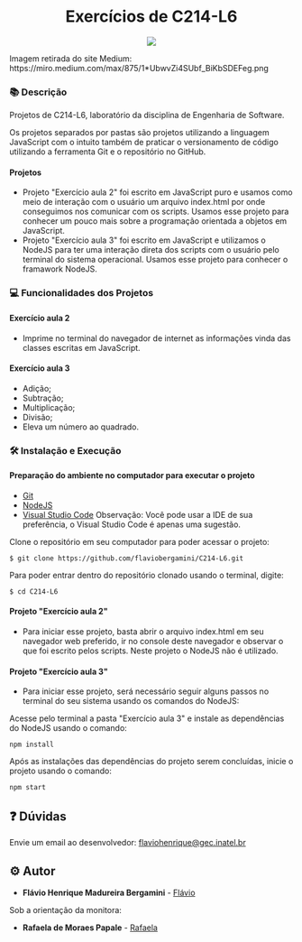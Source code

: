 <h1 align="center">Exercícios de C214-L6</h1>

<p align="center">
    <img src="https://miro.medium.com/max/875/1*UbwvZi4SUbf_BiKbSDEFeg.png">
</p>
Imagem retirada do site Medium: https://miro.medium.com/max/875/1*UbwvZi4SUbf_BiKbSDEFeg.png

### :books: Descrição

<p>Projetos de C214-L6, laboratório da disciplina de Engenharia de Software.</p>
<p>Os projetos separados por pastas são projetos utilizando a linguagem JavaScript
com o intuito também de praticar o versionamento de código utilizando a ferramenta 
Git e o repositório no GitHub.</p>

#### Projetos
- Projeto "Exercício aula 2" foi escrito em JavaScript puro e usamos como meio de interação com o usuário um arquivo index.html por onde conseguimos nos comunicar com os scripts. Usamos esse projeto para conhecer um pouco mais sobre a programação orientada a objetos em JavaScript. 
- Projeto "Exercício aula 3" foi escrito em JavaScript e utilizamos o NodeJS para ter uma
interação direta dos scripts com o usuário pelo terminal do sistema operacional. Usamos esse projeto para conhecer o framawork NodeJS.

### :computer: Funcionalidades dos Projetos
#### Exercício aula 2
- Imprime no terminal do navegador de internet as informações vinda das classes escritas em JavaScript. 

#### Exercício aula 3
- Adição;
- Subtração;
- Multiplicação;
- Divisão;
- Eleva um número ao quadrado.

### :hammer_and_wrench: Instalação e Execução
#### Preparação do ambiente no computador para executar o projeto
- [Git](https://git-scm.com/)
- [NodeJS](https://nodejs.org/en/)
- [Visual Studio Code](https://code.visualstudio.com/download)
Observação: Você pode usar a IDE de sua preferência, o Visual Studio Code é apenas uma sugestão.

Clone o repositório em seu computador para poder acessar o projeto:
```
$ git clone https://github.com/flaviobergamini/C214-L6.git
```
Para poder entrar dentro do repositório clonado usando o terminal, digite: 
```
$ cd C214-L6
```

#### Projeto "Exercício aula 2"
- Para iniciar esse projeto, basta abrir o arquivo index.html em seu navegador web preferido, ir no console deste navegador e observar o que foi escrito pelos scripts. Neste projeto o NodeJS não é utilizado.

#### Projeto "Exercício aula 3"
- Para iniciar esse projeto, será necessário seguir alguns passos no terminal do seu sistema usando os comandos do NodeJS:

Acesse pelo terminal a pasta "Exercício aula 3" e instale as dependências do NodeJS usando o comando:
```
npm install
```

Após as instalações das dependências do projeto serem concluídas, inicie o projeto usando o comando:
```
npm start
```

## :question: Dúvidas
Envie um email ao desenvolvedor: flaviohenrique@gec.inatel.br

## :gear: Autor

* **Flávio Henrique Madureira Bergamini** - [Flávio](https://github.com/flaviobergamini)

Sob a orientação da monitora:
* **Rafaela de Moraes Papale** - [Rafaela](https://github.com/RafaelaPapale)




